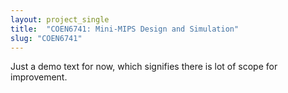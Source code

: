 ```yaml
---
layout: project_single
title:  "COEN6741: Mini-MIPS Design and Simulation"
slug: "COEN6741"
---
```

Just a demo text for now, which signifies there is lot of scope for improvement.
